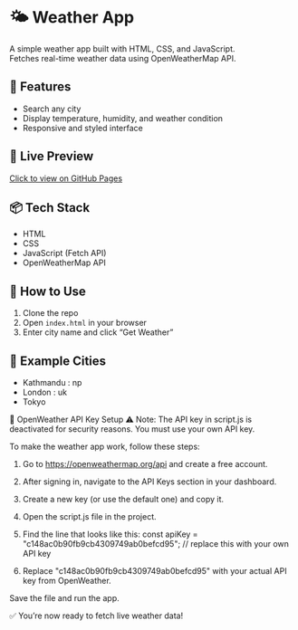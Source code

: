 # 🌤️ Weather App

A simple weather app built with HTML, CSS, and JavaScript.  
Fetches real-time weather data using OpenWeatherMap API.

## 🔧 Features
- Search any city
- Display temperature, humidity, and weather condition
- Responsive and styled interface

## 🔗 Live Preview
[Click to view on GitHub Pages](https://bishow03.github.io/weather-app/)

## 📦 Tech Stack
- HTML
- CSS
- JavaScript (Fetch API)
- OpenWeatherMap API

## 📌 How to Use
1. Clone the repo
2. Open `index.html` in your browser
3. Enter city name and click “Get Weather”

## 🧪 Example Cities
- Kathmandu : np
- London : uk
- Tokyo

🔑 OpenWeather API Key Setup
⚠️ Note: The API key in script.js is deactivated for security reasons. You must use your own API key.

To make the weather app work, follow these steps:

1. Go to https://openweathermap.org/api and create a free account.

2. After signing in, navigate to the API Keys section in your dashboard.

3. Create a new key (or use the default one) and copy it.

4. Open the script.js file in the project.

5. Find the line that looks like this:
  const apiKey = "c148ac0b90fb9cb4309749ab0befcd95"; // replace this with your own API key
6. Replace "c148ac0b90fb9cb4309749ab0befcd95" with your actual API key from OpenWeather.

Save the file and run the app.

✅ You’re now ready to fetch live weather data!